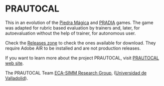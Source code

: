 # PRAUTOCAL

This in an evolution of the [Piedra Mágica](https://eca-simm.uva.es/es/proyectos/serious-video-games-2/recercaixa/) and [PRADIA](http://pradia.net/) games. The game was adapted for rubric based evaluation by trainers and, later, for autoevaluation without the help of trainer, for autonomous user.

Check the [Releases zone](https://github.com/eca-simm/capt-down-prautocal/releases) to check the ones available for download. They require Adobe AIR to be installed and are not production releases.

If you want to learn more about the project PRAUTOCAL, visit [PRAUTOCAL web site](https://eca-simm.uva.es/es/proyectos/tin2017-88858-c2-1-r/).

The PRAUTOCAL Team
[ECA-SIMM Research Group](https://eca-simm.uva.es), ([Universidad de Valladolid](https://www.uva.es)).
